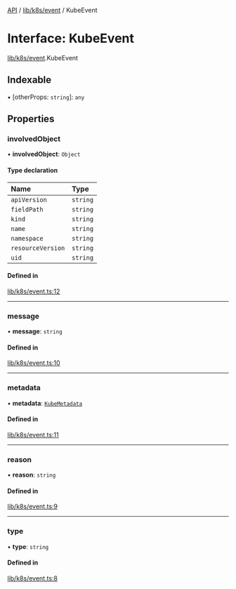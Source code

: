 [API](../API.md) / [lib/k8s/event](../modules/lib_k8s_event.md) / KubeEvent

# Interface: KubeEvent

[lib/k8s/event](../modules/lib_k8s_event.md).KubeEvent

## Indexable

▪ [otherProps: `string`]: `any`

## Properties

### involvedObject

• **involvedObject**: `Object`

#### Type declaration

| Name | Type |
| :------ | :------ |
| `apiVersion` | `string` |
| `fieldPath` | `string` |
| `kind` | `string` |
| `name` | `string` |
| `namespace` | `string` |
| `resourceVersion` | `string` |
| `uid` | `string` |

#### Defined in

[lib/k8s/event.ts:12](https://github.com/headlamp-k8s/headlamp/blob/072d2509b/frontend/src/lib/k8s/event.ts#L12)

___

### message

• **message**: `string`

#### Defined in

[lib/k8s/event.ts:10](https://github.com/headlamp-k8s/headlamp/blob/072d2509b/frontend/src/lib/k8s/event.ts#L10)

___

### metadata

• **metadata**: [`KubeMetadata`](lib_k8s_cluster.KubeMetadata.md)

#### Defined in

[lib/k8s/event.ts:11](https://github.com/headlamp-k8s/headlamp/blob/072d2509b/frontend/src/lib/k8s/event.ts#L11)

___

### reason

• **reason**: `string`

#### Defined in

[lib/k8s/event.ts:9](https://github.com/headlamp-k8s/headlamp/blob/072d2509b/frontend/src/lib/k8s/event.ts#L9)

___

### type

• **type**: `string`

#### Defined in

[lib/k8s/event.ts:8](https://github.com/headlamp-k8s/headlamp/blob/072d2509b/frontend/src/lib/k8s/event.ts#L8)
